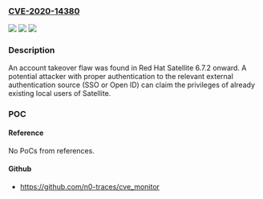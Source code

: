 ### [CVE-2020-14380](https://cve.mitre.org/cgi-bin/cvename.cgi?name=CVE-2020-14380)
![](https://img.shields.io/static/v1?label=Product&message=Red%20Hat%20Satellite&color=blue)
![](https://img.shields.io/static/v1?label=Version&message=%3D%20Red%20Hat%20Satellite%206.8%20&color=brighgreen)
![](https://img.shields.io/static/v1?label=Vulnerability&message=CWE-287&color=brighgreen)

### Description

An account takeover flaw was found in Red Hat Satellite 6.7.2 onward. A potential attacker with proper authentication to the relevant external authentication source (SSO or Open ID) can claim the privileges of already existing local users of Satellite.

### POC

#### Reference
No PoCs from references.

#### Github
- https://github.com/n0-traces/cve_monitor

